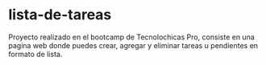 # lista-de-tareas
Proyecto realizado en el bootcamp de Tecnolochicas Pro, consiste en una pagina web donde puedes crear, agregar y eliminar tareas u pendientes en formato de lista.
